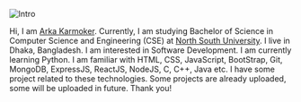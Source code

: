 <!---
ArkaKarmoker/ArkaKarmoker is a ✨ special ✨ repository because its `README.md` (this file) appears on your GitHub profile.
You can click the Preview link to take a look at your changes.
--->
<!-- ![Into](https://user-images.githubusercontent.com/91338507/190421115-e71f143f-32af-4734-83e4-1d4c9f8a7b49.png) -->
![Intro](https://user-images.githubusercontent.com/91338507/211417231-6819ffe9-ffbe-432b-8472-81cd7621d2d2.png)

Hi, I am <a href="https://www.instagram.com/arka_karmoker/">Arka Karmoker</a>. Currently, I am studying Bachelor of Science in Computer Science and Engineering (CSE) at <a href="http://www.northsouth.edu/">North South University</a>. I live in Dhaka, Bangladesh. I am interested in Software Development. I am currently learning Python. I am familiar with HTML, CSS, JavaScript, BootStrap, Git, MongoDB, ExpressJS, ReactJS, NodeJS, C, C++, Java etc. I have some project related to these technologies. Some projects are already uploaded, some will be uploaded in future. Thank you!

